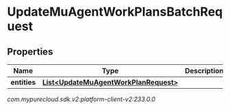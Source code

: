 # UpdateMuAgentWorkPlansBatchRequest


## Properties

| Name | Type | Description | Notes |
| ------------ | ------------- | ------------- | ------------- |
| **entities** | [**List&lt;UpdateMuAgentWorkPlanRequest&gt;**](UpdateMuAgentWorkPlanRequest) |  |  [optional] |




_com.mypurecloud.sdk.v2:platform-client-v2:233.0.0_

